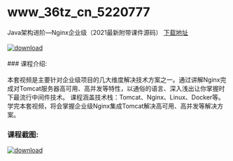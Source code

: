 # www_36tz_cn_5220777
Java架构进阶—Nginx企业级（2021最新附带课件源码）
[下载地址](http://www.36tz.cn/article/5220777 "下载地址")
<br/></br>[![download](http://36tz.cn/muke_img/2021_08_1-41-300x215.png "下载地址")](http://www.36tz.cn/article/5220777 "下载地址")
<br/></br>### 课程介绍:<br/></br>本套视频是主要针对企业级项目的几大维度解决技术方案之一。通过讲解Nginx完成对Tomcat服务器高可用、高并发等特性，以通俗的语言、深入浅出让你掌握时下最流行中间件技术。
课程涵盖技术栈：Tomcat、Nginx、Linux、Docker等。学完本套视频，将会掌握企业级Nginx集成Tomcat解决高可用、高并发等解决方案。

### 课程截图:
[![download](http://36tz.cn/muke_img/2021_08_2-38.png "下载地址")](http://www.36tz.cn/article/5220777 "下载地址")
